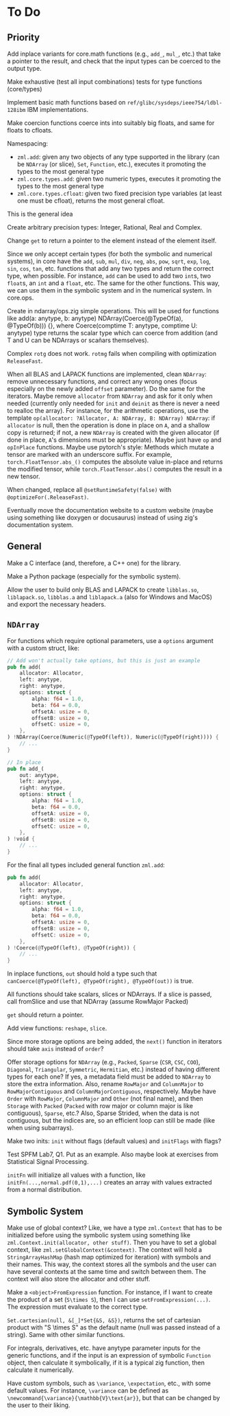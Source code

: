 # To Do

## Priority

Add inplace variants for core.math functions (e.g., `add_`, `mul_`, etc.) that take a pointer to the result, and check that the input types can be coerced to the output type.

Make exhaustive (test all input combinations) tests for type functions (core/types)

Implement basic math functions based on `ref/glibc/sysdeps/ieee754/ldbl-128ibm` IBM implementations.

Make coercion functions coerce ints into suitably big floats, and same for floats to cfloats.

Namespacing:

- `zml.add`: given any two objects of any type supported in the library (can be `NDArray` (or slice), `Set`, `Function`, etc.), executes it promoting the types to the most general type
- `zml.core.types.add`: given two numeric types, executes it promoting the types to the most general type
- `zml.core.types.cfloat`: given two fixed precision type variables (at least one must be cfloat), returns the most general cfloat.

This is the general idea

Create arbitrary precision types: Integer, Rational, Real and Complex.

Change `get` to return a pointer to the element instead of the element itself.

Since we only accept certain types (for both the symbolic and numerical systems), in core have the `add`, `sub`, `mul`, `div`, `neg`, `abs`, `pow`, `sqrt`, `exp`, `log`, `sin`, `cos`, `tan`, etc. functions that add any two types and return the correct type, when possible. For instance, `add` can be used to add two `int`s, two `float`s, an `int` and a `float`, etc. The same for the other functions. This way, we can use them in the symbolic system and in the numerical system. In core.ops.

Create in ndarray/ops.zig simple operations. This will be used for functions like add(a: anytype, b: anytype) NDArray(Coerce(@TypeOf(a), @TypeOf(b))) {}, where Coerce(comptime T: anytype, comptime U: anytype) type returns the scalar type which can coerce from addition (and T and U can be NDArrays or scañars themselves).

Complex `rotg` does not work. `rotmg` fails when compiling with optimization `ReleaseFast`.

When all BLAS and LAPACK functions are implemented, clean `NDArray`: remove unnecessary functions, and correct any wrong ones (focus especially on the newly added `offset` parameter). Do the same for the iterators. Maybe remove `allocator` from `NDArray` and ask for it only when needed (currently only needed for `init` and `deinit` as there is never a need to realloc the array). For instance, for the arithmetic operations, use the template `op(allocator: ?Allocator, A: NDArray, B: NDArray) NDArray`: if `allocator` is null, then the operation is done in place on `A`, and a shallow copy is returned; if not, a new `NDArray` is created with the given allocator (if done in place, `A`'s dimensions must be appropriate). Maybe just have `op` and `opInPlace` functions. Maybe use pytorch's style: Methods which mutate a tensor are marked with an underscore suffix. For example, `torch.FloatTensor.abs_()` computes the absolute value in-place and returns the modified tensor, while `torch.FloatTensor.abs()` computes the result in a new tensor.

When changed, replace all `@setRuntimeSafety(false)` with `@optimizeFor(.ReleaseFast)`.

Eventually move the documentation website to a custom website (maybe using something like doxygen or docusaurus) instead of using zig's documentation system.

## General

Make a C interface (and, therefore, a C++ one) for the library.

Make a Python package (especially for the symbolic system).

Allow the user to build only BLAS and LAPACK to create `libblas.so`, `liblapack.so`, `libblas.a` and `liblapack.a` (also for Windows and MacOS) and export the necessary headers.

## `NDArray`

For functions which require optional parameters, use a `options` argument with a custom struct, like:

```rs
// Add won't actually take options, but this is just an example
pub fn add(
    allocator: Allocator,
    left: anytype,
    right: anytype,
    options: struct {
        alpha: f64 = 1.0,
        beta: f64 = 0.0,
        offsetA: usize = 0,
        offsetB: usize = 0,
        offsetC: usize = 0,
    },
) !NDArray(Coerce(Numeric(@TypeOf(left)), Numeric(@TypeOf(right)))) {
    // ...
}

// In place
pub fn add_(
    out: anytype,
    left: anytype,
    right: anytype,
    options: struct {
        alpha: f64 = 1.0,
        beta: f64 = 0.0,
        offsetA: usize = 0,
        offsetB: usize = 0,
        offsetC: usize = 0,
    },
) !void {
    // ...
}
```

For the final all types included general function `zml.add`:

```rs
pub fn add(
    allocator: Allocator,
    left: anytype,
    right: anytype,
    options: struct {
        alpha: f64 = 1.0,
        beta: f64 = 0.0,
        offsetA: usize = 0,
        offsetB: usize = 0,
        offsetC: usize = 0,
    },
) !Coerce(@TypeOf(left), @TypeOf(right)) {
    // ...
}
```

In inplace functions, `out` should hold a type such that `canCoerce(@TypeOf(left), @TypeOf(right), @TypeOf(out))` is true.

All functions should take scalars, slices or NDArrays. If a slice is passed, call fromSlice and use that NDArray (assume RowMajor Packed)

`get` should return a pointer.

Add view functions: `reshape`, `slice`.

Since more storage options are being added, the `next()` function in iterators should take `axis` instead of `order`?

Offer storage options for `NDArray` (e.g., `Packed`, `Sparse` (`CSR`, `CSC`, `COO`), `Diagonal`, `Triangular`, `Symmetric`, `Hermitian`, etc.) instead of having different types for each one? If yes, a metadata field must be added to `NDArray` to store the extra information. Also, rename `RowMajor` and `ColumnMajor` to `RowMajorContiguous` and `ColumnMajorContiguous`, respectively. Maybe have `Order` with `RowMajor`, `ColumnMajor` and `Other` (not final name), and then `Storage` with `Packed` (`Packed` with row major or column major is like contiguous), `Sparse`, etc.? Also, Sparse Strided, when the data is not contiguous, but the indices are, so an efficient loop can still be made (like when using subarrays).

Make two inits: `init` without flags (default values) and `initFlags` with flags?

Test SPFM Lab7, Q1. Put as an example. Also maybe look at exercises from Statistical Signal Processing.

`initFn` will initialize all values with a function, like `initFn(...,normal.pdf(0,1),...)` creates an array with values extracted from a normal distribution.

## Symbolic System

Make use of global context? Like, we have a type `zml.Context` that has to be initialized before using the symbolic system using something like `zml.Context.init(allocator, other stuff)`. Then you have to set a global context, like `zml.setGlobalContext(&context)`. The context will hold a `StringArrayHashMap` (hash map optimized for iteration) with symbols and their names. This way, the context stores all the symbols and the user can have several contexts at the same time and switch between them. The context will also store the allocator and other stuff.

Make a `<object>FromExpression` function. For instance, if I want to create the product of a set (`S\times S`), then I can use `setFromExpression(...)`. The expression must evaluate to the correct type.

`Set.cartesian(null, &[_]*Set{&S, &S})`, returns the set of cartesian product with "S \times S" as the default name (null was passed instead of a string). Same with other similar functions.

For integrals, derivatives, etc. have anytype parameter inputs for the generic functions, and if the input is an expression of symbolic `Function` object, then calculate it symbolically, if it is a typical zig function, then calculate it numerically.

Have custom symbols, such as `\variance`, `\expectation`, etc., with some default values. For instance, `\variance` can be defined as `\newcommand{\variance}{\mathbb{V}\text{ar}}`, but that can be changed by the user to their liking.
